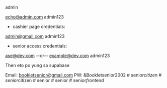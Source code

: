 admin

echo@admin.com
admin123

- cashier page credentials:

admin@gmail.com
admin123

- senior access credentials:

ase@dev.com
--or--
example@dev.com
admin123

Then eto po yung sa supabase

Email: bookletsenior@gmail.com
PW: &Bookletsenior2002
#   s e n i o r _ c i t i z e n  
 #   s e n i o r _ c i t i z e n  
 #   s e n i o r  
 #   s e n i o r  
 #   s e n i o r _ f r o n t _ e n d  
 